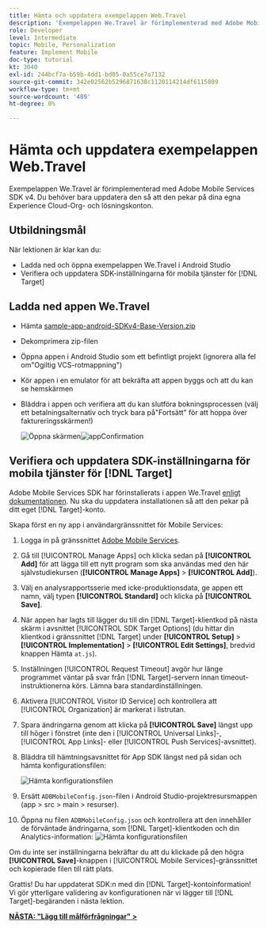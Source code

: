 ```yaml
---
title: Hämta och uppdatera exempelappen Web.Travel
description: 'Exempelappen We.Travel är förimplementerad med Adobe Mobile Services SDK v4. Du behöver bara uppdatera den så att den pekar på dina egna Experience Cloud Org- och Solution-konton.   '
role: Developer
level: Intermediate
topic: Mobile, Personalization
feature: Implement Mobile
doc-type: tutorial
kt: 3040
exl-id: 244bcf7a-b59b-4dd1-bd05-0a55ce7a7132
source-git-commit: 342e02562b5296871638c1120114214df6115809
workflow-type: tm+mt
source-wordcount: '489'
ht-degree: 0%

---
```


# Hämta och uppdatera exempelappen Web.Travel

Exempelappen We.Travel är förimplementerad med Adobe Mobile Services SDK v4. Du behöver bara uppdatera den så att den pekar på dina egna Experience Cloud-Org- och lösningskonton.

## Utbildningsmål

När lektionen är klar kan du:

* Ladda ned och öppna exempelappen We.Travel i Android Studio
* Verifiera och uppdatera SDK-inställningarna för mobila tjänster för [!DNL Target]

## Ladda ned appen We.Travel

* Hämta [sample-app-android-SDKv4-Base-Version.zip](assets/sample-app-android-SDKv4-Base-Version.zip)
* Dekomprimera zip-filen
* Öppna appen i Android Studio som ett befintligt projekt (ignorera alla fel om&quot;Ogiltig VCS-rotmappning&quot;)
* Kör appen i en emulator för att bekräfta att appen byggs och att du kan se hemskärmen
* Bläddra i appen och verifiera att du kan slutföra bokningsprocessen (välj ett betalningsalternativ och tryck bara på&quot;Fortsätt&quot; för att hoppa över faktureringsskärmen!)

   ![Öppna skärmen ](assets/wetravel_homeScreen.png)![appConfirmation](assets/wetravel_confirmationScreen.png)

## Verifiera och uppdatera SDK-inställningarna för mobila tjänster för [!DNL Target]

Adobe Mobile Services SDK har förinstallerats i appen We.Travel [enligt dokumentationen](https://experienceleague.adobe.com/docs/mobile-services/android/getting-started-android/requirements.html?lang=en). Nu ska du uppdatera installationen så att den pekar på ditt eget [!DNL Target]-konto.

Skapa först en ny app i användargränssnittet för Mobile Services:

1. Logga in på gränssnittet [Adobe Mobile Services](https://mobilemarketing.adobe.com/).
1. Gå till [!UICONTROL Manage Apps] och klicka sedan på **[!UICONTROL Add]** för att lägga till ett nytt program som ska användas med den här självstudiekursen (**[!UICONTROL Manage Apps]** > **[!UICONTROL Add]**).
1. Välj en analysrapportsserie med icke-produktionsdata, ge appen ett namn, välj typen **[!UICONTROL Standard]** och klicka på **[!UICONTROL Save]**.
1. När appen har lagts till lägger du till din [!DNL Target]-klientkod på nästa skärm i avsnittet [!UICONTROL SDK Target Options] (du hittar din klientkod i gränssnittet [!DNL Target] under **[!UICONTROL Setup]** > **[!UICONTROL Implementation]** > **[!UICONTROL Edit Settings]**, bredvid knappen Hämta `at.js`).
1. Inställningen [!UICONTROL Request Timeout] avgör hur länge programmet väntar på svar från [!DNL Target]-servern innan timeout-instruktionerna körs. Lämna bara standardinställningen.
1. Aktivera [!UICONTROL Visitor ID Service] och kontrollera att [!UICONTROL Organization] är markerat i listrutan.
1. Spara ändringarna genom att klicka på **[!UICONTROL Save]** längst upp till höger i fönstret (inte den i [!UICONTROL Universal Links]-, [!UICONTROL App Links]- eller [!UICONTROL Push Services]-avsnittet).
1. Bläddra till hämtningsavsnittet för App SDK längst ned på sidan och hämta konfigurationsfilen:

   ![Hämta konfigurationsfilen](assets/config_file.jpg)

1. Ersätt `ADBMobileConfig.json`-filen i Android Studio-projektresursmappen (app > src > main > resurser).

1. Öppna nu filen `ADBMobileConfig.json` och kontrollera att den innehåller de förväntade ändringarna, som [!DNL Target]-klientkoden och din Analytics-information:
   ![Hämta konfigurationsfilen](assets/client_code.jpg)

Om du inte ser inställningarna bekräftar du att du klickade på den högra **[!UICONTROL Save]**-knappen i [!UICONTROL Mobile Services]-gränssnittet och kopierade filen till rätt plats.

Grattis! Du har uppdaterat SDK:n med din [!DNL Target]-kontoinformation! Vi gör ytterligare validering av konfigurationen när vi lägger till [!DNL Target]-begäranden i nästa lektion.

**[NÄSTA: &quot;Lägg till målförfrågningar&quot; >](add-requests.md)**
